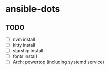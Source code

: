 # ansible-dots

## TODO

- [ ] nvm install
- [ ] kitty install
- [ ] starship install
- [ ] fonts install
- [ ] Arch: powertop (including systemd service)
